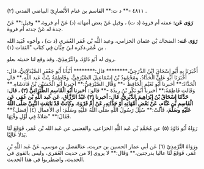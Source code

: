 ٤٨١١ -** د ت:** القاسم بن غنام الأَنْصارِيّ البياضي المدني (٢) .

**رَوَى عَن:** عمته أم فروة (د ت) ، وقيل عَنْ بعض أمهاته (د) عَنْ أم فروة،** وقيل:** عَنْ جدة له عَنْ جدته أم فروة.

**رَوَى عَنه:** الضحاك بْن عثمان الحزامي، وعبد اللَّه بْن عُمَر العُمَري (د ت) ، وأخوه عُبَيد الله بن عُمَر.ذكره ابنُ حِبَّان فِي كتاب "الثقات (١) .

روى له أَبُو دَاوُدَ، والتِّرْمِذِيّ، وقد وقع لنا حديثه بعلو.

أَخْبَرَنَا بِهِ أَبُو إِسْحَاقَ ابْنُ الدَّرَجِيِّ،******** قال:******** أَنْبَأَنَا أَبُو جَعْفَرٍ الصَّيْدَلانِيُّ، قال: أَخْبَرَنَا أَبُو عَلِيٍّ الْحَدَّادُ، ومَحْمُودُ بْنُ إِسْمَاعِيلَ الصَّيْرَفِيُّ، وفَاطِمَةُ بِنْتُ عَبد اللَّهِ،** قال الْحَدَّادُ:** أخبرنا أَبُو نُعَيْمٍ الْحَافِظُ -** وَقَال الصَّيْرَفِيُّ:** أخبرنا أَبُو الْحُسَيْنِ بْنُ فَاذشَاهِ.** وَقَالت فَاطِمَةُ:** أخبرنا أَبُو بَكْرِ بْنُ رِيذَةَ -** قالو:**: أخبرنا أَبُو الْقَاسِمِ الطَّبَرَانِيُّ (٢) ، قال: حَدَّثَنَا إِسْحَاقُ بْنُ إِبْرَاهِيمَ الدَّبَرِيُّ، قال: أخبرنا (٣) عَبْدُ الرَّزَّاقِ، عَن عَبد اللَّهِ بْن عُمَر، عَن الْقَاسِمِ بْنِ غَنَّامٍ، عَنْ بَعْضِ أُمَّهَاتِهِ أَوْ جَدَّاتِهِ، عَنْ أُمِّ فَرْوَةَ، وكَانَتْ قَدْ بَايَعَتِ النَّبِيَّ صَلَّى اللَّهُ عَلَيْهِ وسَلَّمَ،** قَالَتْ:** سُئِلَ رَسُولُ اللَّهِ صَلَّى اللَّهُ عَلَيْهِ وسَلَّمَ: أي الأعمال (٤) أفضل؟** فَقَالَ:** "صَلاةٌ فِي أَوِّلِ وقْتِهَا.

رَوَاهُ أَبُو دَاوُدَ (٥) عن مُحَمَّدِ بْن عَبد اللَّهِ الخزاعي، والقعنبي عن عَبد الله بْن عُمَر، فَوَقَعَ لَنَا بَدَلا عَالِيًا.

ورَوَاهُ التِّرْمِذِيّ (٦) عَن أبي عمار الحسين بن حريث، عنالفضل بن موسى، عَنْ عَبد اللَّهِ بْنِ عُمَر، فَوَقَعَ لَنَا عاليا بدرجتين،** وَقَال:** لا يروى إلا من حديث العُمَري، وليس بالقوي في الحديث، واضطربوا في هذا الحديث.